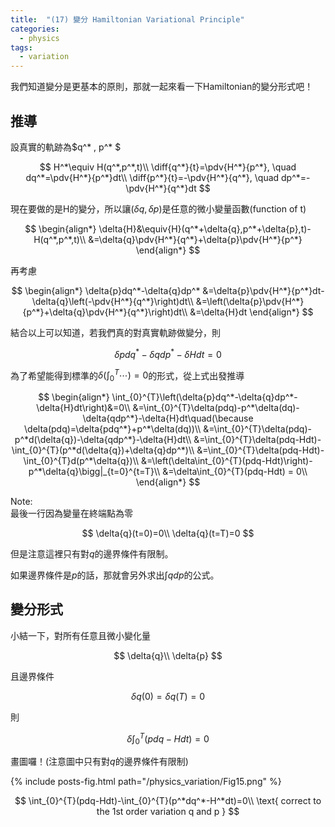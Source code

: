```yaml
---
title:  "(17) 變分 Hamiltonian Variational Principle"
categories:
  - physics
tags:
  - variation
---
```


我們知道變分是更基本的原則，那就一起來看一下Hamiltonian的變分形式吧！


## 推導

設真實的軌跡為$q^* , p^* $

$$
H^*\equiv H(q^*,p^*,t)\\
\diff{q^*}{t}=\pdv{H^*}{p^*}, \quad dq^*=\pdv{H^*}{p^*}dt\\
\diff{p^*}{t}=-\pdv{H^*}{q^*}, \quad dp^*=-\pdv{H^*}{q^*}dt
$$

現在要做的是H的變分，所以讓$(\delta{q},\delta{p})$是任意的微小變量函數(function of t)

$$
\begin{align*}
\delta{H}&\equiv{H}(q^*+\delta{q},p^*+\delta{p},t)-H(q^*,p^*,t)\\
&=\delta{q}\pdv{H^*}{q^*}+\delta{p}\pdv{H^*}{p^*}
\end{align*}
$$

再考慮

$$
\begin{align*}
\delta{p}dq^*-\delta{q}dp^* &=\delta{p}\pdv{H^*}{p^*}dt-\delta{q}\left(-\pdv{H^*}{q^*}\right)dt\\
&=\left(\delta{p}\pdv{H^*}{p^*}+\delta{q}\pdv{H^*}{q^*}\right)dt\\
&=\delta{H}dt
\end{align*}
$$

結合以上可以知道，若我們真的對真實軌跡做變分，則

$$
\delta{p}dq^*-\delta{q}dp^*-\delta{H}dt=0
$$

為了希望能得到標準的$\delta\left(\int_{0}^{T}\cdots\right)=0$的形式，從上式出發推導

$$
\begin{align*}
\int_{0}^{T}\left(\delta{p}dq^*-\delta{q}dp^*-\delta{H}dt\right)&=0\\
&=\int_{0}^{T}\delta(pdq)-p^*\delta(dq)-\delta{qdp^*}-\delta{H}dt\quad(\because \delta(pdq)=\delta{pdq^*}+p^*\delta(dq))\\
&=\int_{0}^{T}\delta(pdq)-p^*d(\delta{q})-\delta{qdp^*}-\delta{H}dt\\
&=\int_{0}^{T}\delta(pdq-Hdt)-\int_{0}^{T}(p^*d(\delta{q})+\delta{q}dp^*)\\
&=\int_{0}^{T}\delta(pdq-Hdt)-\int_{0}^{T}d(p^*\delta{q})\\
&=\left(\delta\int_{0}^{T}(pdq-Hdt)\right)-p^*\delta{q}\bigg|_{t=0}^{t=T}\\
&=\delta\int_{0}^{T}(pdq-Hdt) = 0\\
\end{align*}
$$

<div class="post_note">
Note:
<br>
最後一行因為變量在終端點為零

$$
\delta{q}(t=0)=0\\
\delta{q}(t=T)=0
$$

但是注意這裡只有對$q$的邊界條件有限制。


如果邊界條件是$p$的話，那就會另外求出$\int qdp$的公式。

</div>

## 變分形式

小結一下，對所有任意且微小變化量

$$
\delta{q}\\
\delta{p}
$$

且邊界條件

$$
\delta{q}(0)=\delta{q}(T) = 0
$$

則

$$
\delta\int_{0}^{T}(pdq-Hdt)=0
$$


畫圖囉！(注意圖中只有對$q$的邊界條件有限制)

{% include posts-fig.html path="/physics_variation/Fig15.png" %}

$$
\int_{0}^{T}(pdq-Hdt)-\int_{0}^{T}(p^*dq^*-H^*dt)=0\\
\text{ correct to the 1st order variation q and p }
$$


